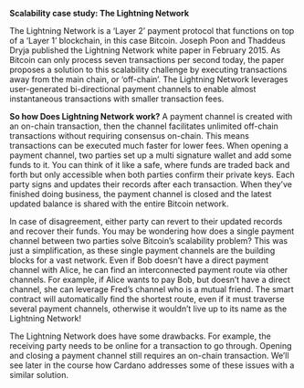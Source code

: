 **Scalability case study: The Lightning Network**

The Lightning Network is a ‘Layer 2’ payment protocol that functions on top of a ‘Layer 1’ blockchain, in this case Bitcoin. Joseph Poon and Thaddeus Dryja published the Lightning Network white paper in February 2015. As Bitcoin can only process seven transactions per second today, the paper proposes a solution to this scalability challenge by executing transactions away from the main chain, or ‘off-chain’. The Lightning Network leverages user-generated bi-directional payment channels to enable almost instantaneous transactions with smaller transaction fees.  

**So how Does Lightning Network work?** A payment channel is created with an on-chain transaction, then the channel facilitates unlimited off-chain transactions without requiring consensus on-chain. This means transactions can be executed much faster for lower fees. When opening a payment channel, two parties set up a multi signature wallet and add some funds to it. You can think of it like a safe, where funds are traded back and forth but only accessible when both parties confirm their private keys. Each party signs and updates their records after each transaction. When they’ve finished doing business, the payment channel is closed and the latest updated balance is shared with the entire Bitcoin network. 

In case of disagreement, either party can revert to their updated records and recover their funds. You may be wondering how does a single payment channel between two parties solve Bitcoin’s scalability problem? This was just a simplification, as these single payment channels are the building blocks for a vast network. Even if Bob doesn’t have a direct payment channel with Alice, he can find an interconnected payment route via other channels. For example, if Alice wants to pay Bob, but doesn’t have a direct channel, she can leverage Fred’s channel who is a mutual friend. The smart contract will automatically find the shortest route, even if it must traverse several payment channels, otherwise it wouldn’t live up to its name as the Lightning Network!

The Lightning Network does have some drawbacks. For example, the receiving party needs to be online for a transaction to go through. Opening and closing a payment channel still requires an on-chain transaction. We’ll see later in the course how Cardano addresses some of these issues with a similar solution. 
